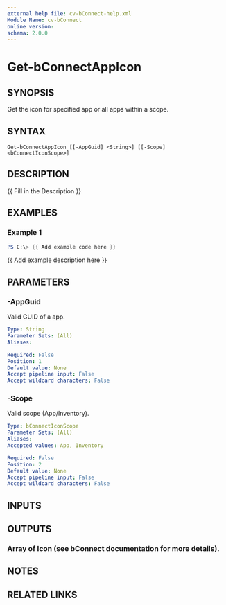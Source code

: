 ```yaml
---
external help file: cv-bConnect-help.xml
Module Name: cv-bConnect
online version:
schema: 2.0.0
---
```


# Get-bConnectAppIcon

## SYNOPSIS
Get the icon for specified app or all apps within a scope.

## SYNTAX

```
Get-bConnectAppIcon [[-AppGuid] <String>] [[-Scope] <bConnectIconScope>]
```

## DESCRIPTION
{{ Fill in the Description }}

## EXAMPLES

### Example 1
```powershell
PS C:\> {{ Add example code here }}
```

{{ Add example description here }}

## PARAMETERS

### -AppGuid
Valid GUID of a app.

```yaml
Type: String
Parameter Sets: (All)
Aliases:

Required: False
Position: 1
Default value: None
Accept pipeline input: False
Accept wildcard characters: False
```

### -Scope
Valid scope (App/Inventory).

```yaml
Type: bConnectIconScope
Parameter Sets: (All)
Aliases:
Accepted values: App, Inventory

Required: False
Position: 2
Default value: None
Accept pipeline input: False
Accept wildcard characters: False
```

## INPUTS

## OUTPUTS

### Array of Icon (see bConnect documentation for more details).
## NOTES

## RELATED LINKS
